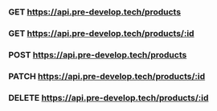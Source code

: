 ### GET https://api.pre-develop.tech/products

### GET https://api.pre-develop.tech/products/:id

### POST https://api.pre-develop.tech/products

### PATCH https://api.pre-develop.tech/products/:id

### DELETE https://api.pre-develop.tech/products/:id
